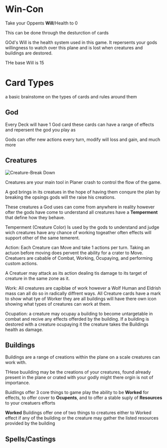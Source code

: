 # Win-Con
 Take your Oppents **Will**/Health to 0
 
 This can be done through the desturction of cards

GOd's Will is the health system used in this game. It repersents your gods willingness to watch over this plane and is lost when creatures and buildings are destored.

THe base Will is 15
# Card Types

a basic brainstome on the types of cards and rules around them

## God
  Every Deck will have 1 God card these cards can have a range of effects and repersent the god you play as

  Gods can offer new actions every turn, modify will loss and gain, and much more
## Creatures

![Creature-Break Down](https://github.com/NordicKaiser/Custom-Card-Game/assets/54179281/2b4fac8c-a26f-4933-b85b-cbc6f7023776)

  Creatures are your main tool in Planer crash to control the flow of the game. 

  A god brings in its creatues in the hope of having them conqure the plan by breaking the opsings gods will the raise his creations.

  

  These creatures a God uses can come from anywhere in reality however ofter the gods have come to understand all creatures have a **Temperment** that define how they behave.
  
  Temperment (Creature Color) Is used by the gods to understand and judge wich creatures have any chance of working togeather often effects will support other of the same temerent.

 Action: Each Creature can Move and take 1 actions per turn. Taking an actuon before moving does pervent the ability for a crater to Move. Creatuers are cabable of Combat, Working, Ocupaying, and performing custom actions.

A Creatuer may attack as its action dealing tis damage to its target of creature in the same zone as it.

  Work: All creatures are capiblae of work however a Wolf Human and Eldrish mass can all do so in radically diffrent ways.
  All Creature cards have a mark to show what tye of Worker they are all buildings will have there own icon showing what types of creatures can work at them.

  Ocupation: a creature may ocupay a building to become untargetable in combat and recive any effects offerded by the building. If a building is destored with a creature ocupaying it the creature takes the Buildings health as damage.
## Buildings

 Buildings are a range of creations within the plane on a scale creatures can work with.

 THese buuilding may be the creations of your creatures, found already present in the plane or crated with your godly might there orgin is not of importance.

 Buidlings offer 3 core things to game play the ability to be **Worked** for effects, to offer cover to **Ocupents**, and to offer a stable suply of **Resources** to your creatuers efforts

 **Worked** Buildings offer one of two things to creatures either to Worked effect if any of the building  or the creature may gather the listed resources provided by the building

 
## Spells/Castings


